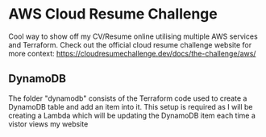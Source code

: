# AWS Cloud Resume Challenge
Cool way to show off my CV/Resume online utilising multiple AWS services and Terraform.
Check out the official cloud resume challenge website for more context: https://cloudresumechallenge.dev/docs/the-challenge/aws/

## DynamoDB

The folder "dynamodb" consists of the Terraform code used to create a DynamoDB table and add an item into it. This setup is required as I will be creating a Lambda which will be updating the DynamoDB item each time a vistor views my website
